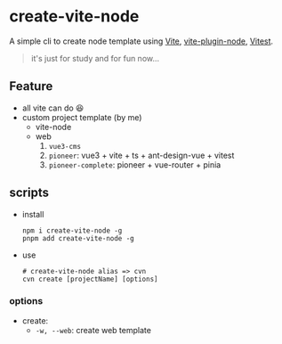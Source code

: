 # create-vite-node

A simple cli to create node template using [Vite](https://github.com/vitejs/vite), [vite-plugin-node](https://github.com/axe-me/vite-plugin-node), [Vitest](https://github.com/vitest-dev/vitest).

> it's just for study and for fun now...

## Feature

- all vite can do :laughing:
- custom project template (by me)
  - vite-node
  - web
    1. `vue3-cms`
    1. `pioneer`: vue3 + vite + ts + ant-design-vue + vitest
    1. `pioneer-complete`: pioneer + vue-router + pinia

## scripts

- install

  ```shell
  npm i create-vite-node -g
  pnpm add create-vite-node -g
  ```

- use

  ```shell
  # create-vite-node alias => cvn
  cvn create [projectName] [options]
  ```

### options

- create:
  - `-w, --web`: create web template
